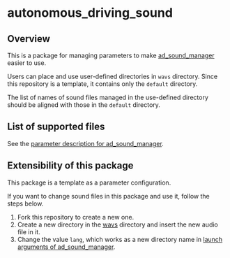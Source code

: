 # autonomous_driving_sound

## Overview
This is a package for managing parameters to make [ad_sound_manager](https://github.com/eve-autonomy/ad_sound_manager) easier to use.

Users can place and use user-defined directories in `wavs` directory.
Since this repository is a template, it contains only the `default` directory.

The list of names of sound files managed in the use-defined directory should be aligned with those in the `default` directory.

## List of supported files
See the [parameter description for ad_sound_manager](https://github.com/eve-autonomy/ad_sound_manager#parameter-description).

## Extensibility of this package
This package is a template as a parameter configuration.

If you want to change sound files in this package and use it, follow the steps below.
1. Fork this repository to create a new one.
1. Create a new directory in the [wavs](#/wavs) directory and insert the new audio file in it.
1. Change the value `lang`, which works as a new directory name in [launch arguments of ad_sound_manager](https://github.com/eve-autonomy/ad_sound_manager#launch-arguments).
